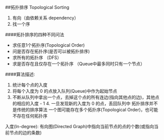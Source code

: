 ##拓扑排序 Topological  Sorting

1. 有向（由依赖关系 dependency）
2. 找一个序

####拓扑排序的四种不同问法

- 求任意1个拓扑序(Topological Order) 
- 问是否存在拓扑序(是否可以被拓扑排序) 
- 求所有的拓扑序 （DFS）
- 求是否存在且仅存在一个拓扑序 （Queue中最多同时只有一个节点）


####算法描述:
1. 统计每个点的入度
2. 将每个入度为 0 的点放入队列(Queue)中作为起始节点
3. 不断从队列中拿出一个点，去掉这个点的所有连边(指向其他点的边)，其他点的相应的入度 - 1 4. 一旦发现新的入度为 0 的点，丢回队列中
拓扑排序并不是传统的排序算法
一个图可能存在多个拓扑序(Topological Order)，也可能不存在任何拓扑序

入度(In-degree):
有向图(Directed Graph)中指向当前节点的点的个数(或指向当前节点的边的条数)

